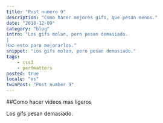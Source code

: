 ```yaml
---
title: "Post numero 9"
description: "Como hacer mejores gifs, que pesan menos."
date: "2018-12-09"
category: "blog"
intro: "Los gifs molan, pero pesan demasiado.
|
Haz esto para mejorarlos."
snippet: "Los gifs molan, pero pesan demasiado."
tags:
    - css3
    - perfmatters
posted: true
locale: "es"
twinPost: "Post number 9"
---
```


##Como hacer videos mas ligeros

Los gifs pesan demasiado.